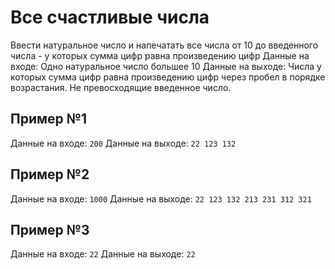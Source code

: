 # Все счастливые числа
Ввести натуральное число и напечатать все числа от 10 до введенного числа - у которых сумма цифр равна произведению цифр
Данные на входе:	Одно натуральное число большее 10
Данные на выходе:	Числа у которых сумма цифр равна произведению цифр через пробел в порядке возрастания. Не превосходящие введенное число.

## Пример №1
Данные на входе:	`200`
Данные на выходе:	`22 123 132`

## Пример №2
Данные на входе:	`1000`
Данные на выходе:	`22 123 132 213 231 312 321`

## Пример №3
Данные на входе:	`22`
Данные на выходе:	`22`